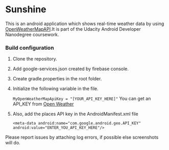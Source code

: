 Sunshine
========
This is an android application which shows real-time weather data by using <a href="http://openweathermap.org" target="_blank">OpenWeatherMapAPI</a>.It is part of the Udacity Android Developer Nanodegree coursework.


### Build configuration
 
 1. Clone the repository.
 2. Add google-services.json created by firebase console.
 3. Create gradle.properties in the root folder.
 4. Initialize the following variable in the file.
 
    `MyOpenWeatherMapApiKey = "[YOUR_API_KEY_HERE]"`
    You can get an API_KEY from <a href="http://openweathermap.org" target="_blank">Open Weather</a>
 5. Also, add the places API key in the AndroidManifest.xml file
 
    `<meta-data
        android:name="com.google.android.geo.API_KEY"
        android:value="ENTER_YOU_API_KEY_HERE"/>`

Please report issues by attaching log errors, if possible else screenshots will do.
